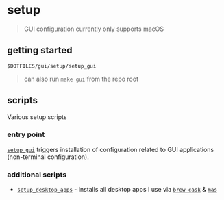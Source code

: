 # setup

> GUI configuration currently only supports macOS

## getting started

```shell
$DOTFILES/gui/setup/setup_gui
```

> can also run `make gui` from the repo root

## scripts

Various setup scripts

### entry point

[`setup_gui`](./setup_gui) triggers installation of configuration related to GUI applications (non-terminal configuration).

### additional scripts

- [`setup_desktop_apps`](./setup_desktop_apps) - installs all desktop apps I use via [`brew cask`](https://github.com/Homebrew/homebrew-cask/) & [`mas`](https://github.com/mas-cli/mas)
